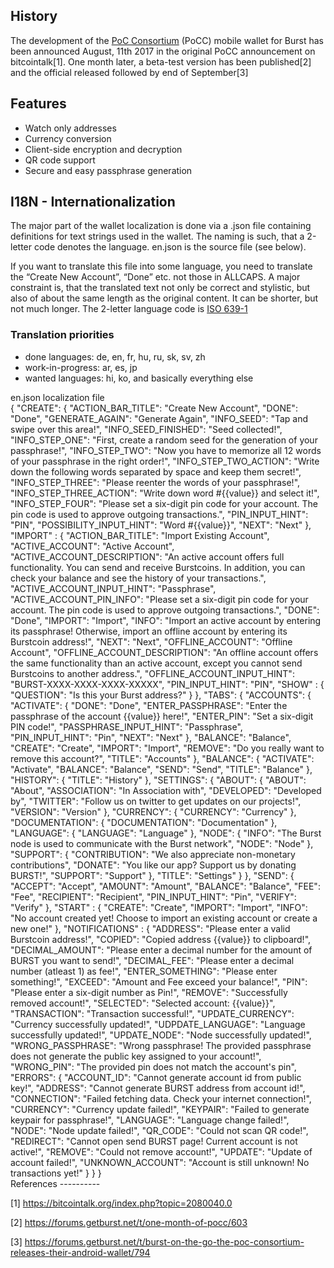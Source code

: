 <languages/> <translate>

History
-------

The development of the [PoC Consortium](poc-consortium.md) (PoCC) mobile wallet for Burst has been announced August, 11th 2017 in the original PoCC announcement on bitcointalk[1]. One month later, a beta-test version has been published[2] and the official released followed by end of September[3]

Features
--------

-   Watch only addresses
-   Currency conversion
-   Client-side encryption and decryption
-   QR code support
-   Secure and easy passphrase generation

I18N - Internationalization
---------------------------

The major part of the wallet localization is done via a .json file containing definitions for text strings used in the wallet. The naming is such, that a 2-letter code denotes the language. en.json is the source file (see below).

If you want to translate this file into some language, you need to translate the “Create New Account”, “Done” etc. not those in ALLCAPS. A major constraint is, that the translated text not only be correct and stylistic, but also of about the same length as the original content. It can be shorter, but not much longer. The 2-letter language code is [ISO 639-1](https://en.wikipedia.org/wiki/List_of_ISO_639-1_codes)

### Translation priorities

-   done languages: de, en, fr, hu, ru, sk, sv, zh
-   work-in-progress: ar, es, jp
-   wanted languages: hi, ko, and basically everything else

<div class="toccolours mw-collapsible mw-collapsed">
en.json localization file

<div class="mw-collapsible-content">
    {
        "CREATE": {
            "ACTION_BAR_TITLE": "Create New Account",
            "DONE": "Done",
            "GENERATE_AGAIN": "Generate Again",
            "INFO_SEED": "Tap and swipe over this area!",
            "INFO_SEED_FINISHED": "Seed collected!",
            "INFO_STEP_ONE": "First, create a random seed for the generation of your passphrase!",
            "INFO_STEP_TWO": "Now you have to memorize all 12 words of your passphrase in the right order!",
            "INFO_STEP_TWO_ACTION": "Write down the following words separated by space and keep them secret!",
            "INFO_STEP_THREE": "Please reenter the words of your passphrase!",
            "INFO_STEP_THREE_ACTION": "Write down word #{{value}} and select it!",
            "INFO_STEP_FOUR": "Please set a six-digit pin code for your account. The pin code is used to approve outgoing transactions.",
            "PIN_INPUT_HINT": "PIN",
            "POSSIBILITY_INPUT_HINT": "Word #{{value}}",
            "NEXT": "Next"
        },
        "IMPORT" : {
            "ACTION_BAR_TITLE": "Import Existing Account",
            "ACTIVE_ACCOUNT": "Active Account",
            "ACTIVE_ACCOUNT_DESCRIPTION": "An active account offers full functionality. You can send and receive Burstcoins. In addition, you can check your balance and see the history of your transactions.",
            "ACTIVE_ACCOUNT_INPUT_HINT": "Passphrase",
            "ACTIVE_ACCOUNT_PIN_INFO": "Please set a six-digit pin code for your account. The pin code is used to approve outgoing transactions.",
            "DONE": "Done",
            "IMPORT": "Import",
            "INFO": "Import an active account by entering its passphrase! Otherwise, import an offline account by entering its Burstcoin address!",
            "NEXT": "Next",
            "OFFLINE_ACCOUNT": "Offline Account",
            "OFFLINE_ACCOUNT_DESCRIPTION": "An offline account offers the same functionality than an active account, except you cannot send Burstcoins to another address.",
            "OFFLINE_ACCOUNT_INPUT_HINT": "BURST-XXXX-XXXX-XXXX-XXXXX",
            "PIN_INPUT_HINT": "PIN",
            "SHOW" : {
                "QUESTION": "Is this your Burst address?"
            }
        },
        "TABS": {
            "ACCOUNTS": {
                "ACTIVATE": {
                    "DONE": "Done",
                    "ENTER_PASSPHRASE": "Enter the passphrase of the account {{value}} here!",
                    "ENTER_PIN": "Set a six-digit PIN code!",
                    "PASSPHRASE_INPUT_HINT": "Passphrase",
                    "PIN_INPUT_HINT": "Pin",
                    "NEXT": "Next"
                },
                "BALANCE": "Balance",
                "CREATE": "Create",
                "IMPORT": "Import",
                "REMOVE": "Do you really want to remove this account?",
                "TITLE": "Accounts"
            },
            "BALANCE": {
                "ACTIVATE": "Activate",
                "BALANCE": "Balance",
                "SEND": "Send",
                "TITLE": "Balance"
            },
            "HISTORY": {
                "TITLE": "History"
            },
            "SETTINGS": {
                "ABOUT": {
                    "ABOUT": "About",
                    "ASSOCIATION": "In Association with",
                    "DEVELOPED": "Developed by",
                    "TWITTER": "Follow us on twitter to get updates on our projects!",
                    "VERSION": "Version"
                },
                "CURRENCY": {
                    "CURRENCY": "Currency"
                },
                "DOCUMENTATION": {
                    "DOCUMENTATION": "Documentation"
                },
                "LANGUAGE": {
                    "LANGUAGE": "Language"
                },
                "NODE": {
                    "INFO": "The Burst node is used to communicate with the Burst network",
                    "NODE": "Node"
                },
                "SUPPORT": {
                    "CONTRIBUTION": "We also appreciate non-monetary contributions",
                    "DONATE": "You like our app? Support us by donating BURST!",
                    "SUPPORT": "Support"
                },
                "TITLE": "Settings"
            }
        },
        "SEND": {
            "ACCEPT": "Accept",
            "AMOUNT": "Amount",
            "BALANCE": "Balance",
            "FEE": "Fee",
            "RECIPIENT": "Recipient",
            "PIN_INPUT_HINT": "Pin",
            "VERIFY": "Verify"
        },
        "START" : {
            "CREATE": "Create",
            "IMPORT": "Import",
            "INFO": "No account created yet! Choose to import an existing account or create a new one!"
        },
        "NOTIFICATIONS" : {
            "ADDRESS": "Please enter a valid Burstcoin address!",
            "COPIED": "Copied address {{value}} to clipboard!",
            "DECIMAL_AMOUNT": "Please enter a decimal number for the amount of BURST you want to send!",
            "DECIMAL_FEE": "Please enter a decimal number (atleast 1) as fee!",
            "ENTER_SOMETHING": "Please enter something!",
            "EXCEED": "Amount and Fee exceed your balance!",
            "PIN": "Please enter a six-digit number as Pin!",
            "REMOVE": "Successfully removed account!",
            "SELECTED": "Selected account: {{value}}",
            "TRANSACTION": "Transaction successful!",
            "UPDATE_CURRENCY": "Currency successfully updated!",
            "UDPDATE_LANGUAGE": "Language successfully updated!",
            "UPDATE_NODE": "Node successfully updated!",
            "WRONG_PASSPHRASE": "Wrong passphrase! The provided passphrase does not generate the public key assigned to your account!",
            "WRONG_PIN": "The provided pin does not match the account's pin",
            "ERRORS": {
                "ACCOUNT_ID": "Cannot generate account id from public key!",
                "ADDRESS": "Cannot generate BURST address from account id!",
                "CONNECTION": "Failed fetching data. Check your internet connection!",
                "CURRENCY": "Currency update failed!",
                "KEYPAIR": "Failed to generate keypair for passphrase!",
                "LANGUAGE": "Language change failed!",
                "NODE": "Node update failed!",
                "QR_CODE": "Could not scan QR code!",
                "REDIRECT": "Cannot open send BURST page! Current account is not active!",
                "REMOVE": "Could not remove account!",
                "UPDATE": "Update of account failed!",
                "UNKNOWN_ACCOUNT": "Account is still unknown! No transactions yet!"
            }
        }
    }

</div>
</div>
References
----------

</translate>

[1] <https://bitcointalk.org/index.php?topic=2080040.0>

[2] <https://forums.getburst.net/t/one-month-of-pocc/603>

[3] <https://forums.getburst.net/t/burst-on-the-go-the-poc-consortium-releases-their-android-wallet/794>
